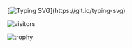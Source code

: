 [![Typing SVG](https://readme-typing-svg.herokuapp.com?color=EEF705&lines=Hi+there!;My+name+is+Chris;I'm+here+to+improve+my+Git+skills;This+is+the+coolest+thing+i+have+found;Text+that+moves;stay+tuned!)](https://git.io/typing-svg)

![visitors](https://visitor-badge.glitch.me/badge?page_id=https://github.com/0xV4x)

![trophy](https://github-profile-trophy.vercel.app/?username=0xv4x&theme=onedark)
